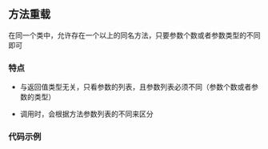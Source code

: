 ## 方法重载

在同一个类中，允许存在一个以上的同名方法，只要参数个数或者参数类型的不同即可

### 特点

- 与返回值类型无关，只看参数的列表，且参数列表必须不同（参数个数或者参数的类型）

- 调用时，会根据方法参数列表的不同来区分

### 代码示例

```java

```
